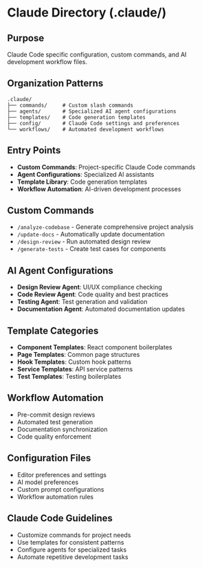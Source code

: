 # Claude Directory (.claude/)

## Purpose

Claude Code specific configuration, custom commands, and AI development workflow files.

## Organization Patterns

```
.claude/
├── commands/     # Custom slash commands
├── agents/       # Specialized AI agent configurations
├── templates/    # Code generation templates
├── config/       # Claude Code settings and preferences
└── workflows/    # Automated development workflows
```

## Entry Points

- **Custom Commands**: Project-specific Claude Code commands
- **Agent Configurations**: Specialized AI assistants
- **Template Library**: Code generation templates
- **Workflow Automation**: AI-driven development processes

## Custom Commands

- `/analyze-codebase` - Generate comprehensive project analysis
- `/update-docs` - Automatically update documentation
- `/design-review` - Run automated design review
- `/generate-tests` - Create test cases for components

## AI Agent Configurations

- **Design Review Agent**: UI/UX compliance checking
- **Code Review Agent**: Code quality and best practices
- **Testing Agent**: Test generation and validation
- **Documentation Agent**: Automated documentation updates

## Template Categories

- **Component Templates**: React component boilerplates
- **Page Templates**: Common page structures
- **Hook Templates**: Custom hook patterns
- **Service Templates**: API service patterns
- **Test Templates**: Testing boilerplates

## Workflow Automation

- Pre-commit design reviews
- Automated test generation
- Documentation synchronization
- Code quality enforcement

## Configuration Files

- Editor preferences and settings
- AI model preferences
- Custom prompt configurations
- Workflow automation rules

## Claude Code Guidelines

- Customize commands for project needs
- Use templates for consistent patterns
- Configure agents for specialized tasks
- Automate repetitive development tasks
